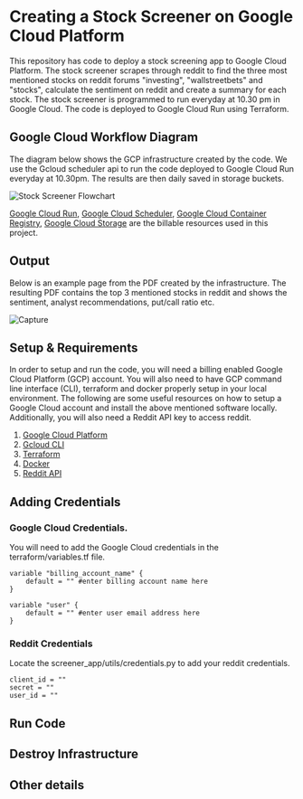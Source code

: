 # Creating a Stock Screener on Google Cloud Platform

This repository has code to deploy a stock screening app to Google Cloud Platform. The stock screener scrapes through reddit to find the three most mentioned stocks on reddit forums "investing", "wallstreetbets" and "stocks", calculate the sentiment on reddit and create a summary for each stock. The stock screener is programmed to run everyday at 10.30 pm in Google Cloud. The code is deployed to Google Cloud Run using Terraform. 

## Google Cloud Workflow Diagram

The diagram below shows the GCP infrastructure created by the code. We use the Gcloud scheduler api to run the code deployed to Google Cloud Run everyday at 10.30pm. The results are then daily saved in storage buckets. 

![Stock Screener Flowchart](https://user-images.githubusercontent.com/85404022/210032756-842df8c5-57eb-41d7-a5a3-736ca7247e49.png)

<a href="https://cloud.google.com/run">Google Cloud Run</a>, <a href="https://cloud.google.com/scheduler">Google Cloud Scheduler</a>, <a href = "https://cloud.google.com/container-registry">Google Cloud Container Registry</a>, <a href = "https://cloud.google.com/storage">Google Cloud Storage</a> are the billable resources used in this project. 

## Output

Below is an example page from the PDF created by the infrastructure. The resulting PDF contains the top 3 mentioned stocks in reddit and shows the sentiment, analyst recommendations, put/call ratio etc.

![Capture](https://user-images.githubusercontent.com/85404022/210092435-cc15b69a-94c1-4e21-abb7-e410128de49d.PNG)

## Setup & Requirements

In order to setup and run the code, you will need a billing enabled Google Cloud Platform (GCP) account. You will also need to have GCP command line interface (CLI), terraform and docker properly setup in your local environment. The following are some useful resources on how to setup a Google Cloud account and install the above mentioned software locally. Additionally, you will also need a Reddit API key to access reddit.

1. <a href = "#">Google Cloud Platform</a>
2. <a href = "https://cloud.google.com/sdk/docs/install">Gcloud CLI</a>
3. <a href = "https://developer.hashicorp.com/terraform/tutorials/aws-get-started/install-cli">Terraform</a>
4. <a href = "https://docs.docker.com/get-docker/">Docker</a>
5. <a href = "https://www.reddit.com/wiki/api/">Reddit API</a>

## Adding Credentials

### Google Cloud Credentials.

You will need to add the Google Cloud credentials in the terraform/variables.tf file. 

```
variable "billing_account_name" {
    default = "" #enter billing account name here
}

variable "user" {
    default = "" #enter user email address here
}

```

### Reddit Credentials

Locate the screener_app/utils/credentials.py to add your reddit credentials.

```
client_id = ""
secret = ""
user_id = "" 
```


## Run Code


## Destroy Infrastructure



## Other details
